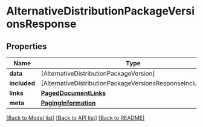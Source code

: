 # AlternativeDistributionPackageVersionsResponse

## Properties
Name | Type | Description | Notes
------------ | ------------- | ------------- | -------------
**data** | [AlternativeDistributionPackageVersion] |  | 
**included** | [AlternativeDistributionPackageVersionsResponseIncludedInner] |  | [optional] 
**links** | [**PagedDocumentLinks**](PagedDocumentLinks.md) |  | 
**meta** | [**PagingInformation**](PagingInformation.md) |  | [optional] 

[[Back to Model list]](../README.md#documentation-for-models) [[Back to API list]](../README.md#documentation-for-api-endpoints) [[Back to README]](../README.md)


